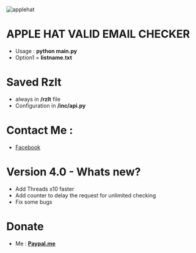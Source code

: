 ![applehat](https://i.imgur.com/NJHfZT1.png)

# APPLE HAT VALID EMAIL CHECKER
- Usage : **python main.py**
- Option1 = **listname.txt**
# Saved Rzlt
- always in **/rzlt** file 
- Configuration in **/inc/api.py**
# Contact Me :
- [Facebook](https://facebook.com/name.path)
# Version 4.0 - Whats new?
- Add Threads x10 faster
- Add counter to delay the request for unlimited checking
- Fix some bugs
# Donate
- Me : **[Paypal.me](https://paypal.me/wecandoittogheter)**

